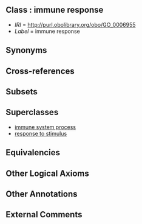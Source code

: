 
## Class : immune response

 * *IRI* = http://purl.obolibrary.org/obo/GO_0006955
 * *Label* = immune response

## Synonyms


## Cross-references


## Subsets


## Superclasses

 * [immune system process](../../GO/76/GO_0002376.md)
 * [response to stimulus](../../GO/96/GO_0050896.md)

## Equivalencies


## Other Logical Axioms


## Other Annotations


## External Comments

